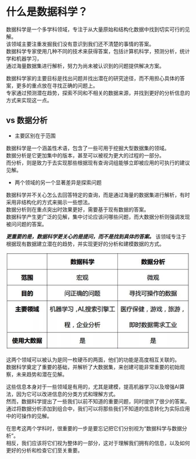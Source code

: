 # 什么是数据科学？

数据科学是一个多学科领域，专注于从大量原始和结构化数据中找到切实可行的见解。  
该领域主要注重发掘我们没有意识到我们还不清楚的事情的答案。  
数据科学专家使用几种不同的技术来获得答案，包括计算机科学，预测分析，统计学和机器学习，  
通过海量数据集进行解析，努力为尚未被认识到的问题提供解决方案。  

数据科学家的主要目标是找出问题并找出潜在的研究途径，而不用担心具体的答案，更多的重点放在寻找正确的问题上。  
专家通过预测潜在趋势，探索不同和不相关的数据来源，并找到更好的分析信息的方式来实现这一点。  

## vs 数据分析

* 主要区别在于范围  

数据科学是一个涵盖性术语，包含了一些可用于挖掘大型数据集的领域。  
数据分析是它更加集中的版本，甚至可以被视为更大的过程的一部分。  
而分析，则是致力于去实现那些根据现有查询词组能够立即被应用的可执行的建议见解。  

* 两个领域的另一个显著差异是探索问题

数据科学并不关心怎么去回答特定的查询，而是通过海量的数据集进行解析，有时采用非结构化的方式来揭示一些想法。  
数据分析则在重点突出时效果更好，需要基于现有数据的答案。  
数据科学产生更广泛的见解，集中讨论应该问哪些问题，而大数据分析则强调发现被问问题的答案。  

***更重要的是，数据科学更关心的是提问，而不是找到具体的答案。***
该领域专注于根据现有数据建立潜在的趋势，并实现更好的分析和建模数据的方式。  

![](_pic/DAvsDS.jpg)  

这两个领域可以被认为是同一枚硬币的两面，他们的功能是高度相互关联的。  
数据科学奠定了重要的基础，并解析了大数据集，来创建可能非常重要的初始观察，未来趋势和潜在见解。  

这些信息本身对于一些领域是有用的，尤其是建模，提高机器学习以及增强AI算法，因为它可以改进信息的分类方式和理解方式。  
然而，数据科学提出了一些我们以前不知道的重要问题，同时提供了很少的答案。  
通过将数据分析添加到组合中，我们可以将那些我们不知道的信息转化为实际应用中的可操作的见解。  

在思考这两个学科时，很重要的一步是要忘记把它们分别视为“数据科学与数据分析”。  
相反，我们应该将它们视为整体的一部分，这对于理解我们拥有的信息，以及如何更好的分析和检查它们至关重要。  

